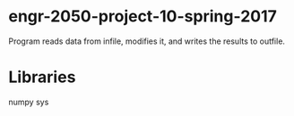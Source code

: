 # engr-2050-project-10-spring-2017
Program reads data from infile, modifies it, and writes the results to outfile.
# Libraries
numpy sys
